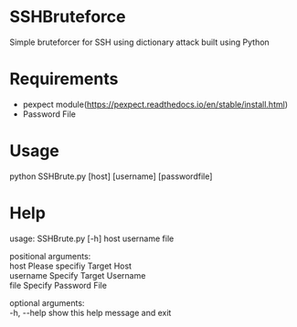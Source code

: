 # SSHBruteforce  
Simple bruteforcer for SSH using dictionary attack built using Python  

# Requirements  
- pexpect module(https://pexpect.readthedocs.io/en/stable/install.html)
- Password File  

# Usage  
python SSHBrute.py [host] [username] [passwordfile]

# Help  
usage: SSHBrute.py [-h] host username file  

positional arguments:  
  host        Please specifiy Target Host  
  username    Specify Target Username  
  file        Specify Password File  

optional arguments:  
  -h, --help  show this help message and exit  




